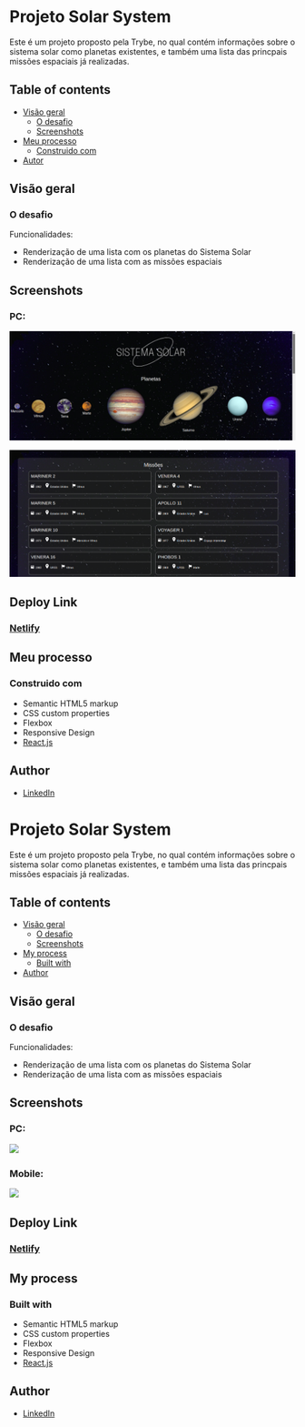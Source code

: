 # Projeto Solar System

Este é um projeto proposto pela Trybe, no qual contém informações sobre o sistema solar como planetas existentes, e também uma lista das princpais missões espaciais já realizadas.

## Table of contents

- [Visão geral](#visão-geral)
  - [O desafio](#o-desafio)
  - [Screenshots](#screenshots)
- [Meu processo](#meu-processo)
  - [Construido com](#construido-com)
- [Autor](#autor)

## Visão geral

### O desafio

Funcionalidades:

- Renderização de uma lista com os planetas do Sistema Solar
- Renderização de uma lista com as missões espaciais

## Screenshots

### PC:
![](./public/solarsystem1.png)

![](./public/solarsystem2.png)

## Deploy Link

### [Netlify](https://vmd-solar-system.netlify.app)

## Meu processo

### Construido com

- Semantic HTML5 markup
- CSS custom properties
- Flexbox
- Responsive Design
- [React.js](https://reactjs.org/)

## Author

- [LinkedIn](https://www.linkedin.com/in/vinicius-s-melo/)

# Projeto Solar System

Este é um projeto proposto pela Trybe, no qual contém informações sobre o sistema solar como planetas existentes, e também uma lista das princpais missões espaciais já realizadas.

## Table of contents

- [Visão geral](#visão-geral)
  - [O desafio](#o-desafio)
  - [Screenshots](#screenshots)
- [My process](#my-process)
  - [Built with](#built-with)
- [Author](#author)

## Visão geral

### O desafio

Funcionalidades:

- Renderização de uma lista com os planetas do Sistema Solar
- Renderização de uma lista com as missões espaciais

## Screenshots

### PC:
![](./images/screenshots/pc.png)

### Mobile:
![](./images/screenshots/mobile.png)

## Deploy Link

### [Netlify](https://vmd-solar-system.netlify.app)

## My process

### Built with

- Semantic HTML5 markup
- CSS custom properties
- Flexbox
- Responsive Design
- [React.js](https://reactjs.org/)

## Author

- [LinkedIn](https://www.linkedin.com/in/vinicius-s-melo/)
